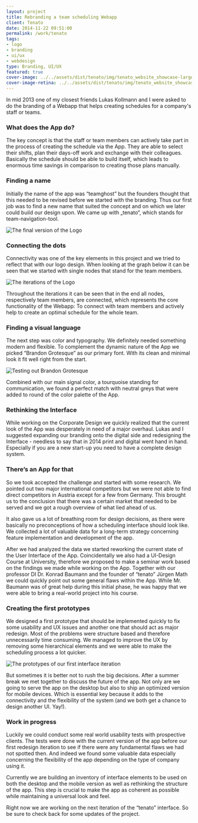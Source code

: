 ```yaml
---
layout: project
title: Rebranding a team scheduling Webapp
client: Tenato
date: 2014-11-22 09:51:00
permalink: /work/tenato
tags: 
- logo
- branding
- ui/ux
- webdesign
type: Branding, UI/UX
featured: true
cover-image: ../../assets/dist/tenato/img/tenato_website_showcase-large.jpg
cover-image-retina: ../../assets/dist/tenato/img/tenato_website_showcase-large_x2.jpg
---
```


In mid 2013 one of my closest friends Lukas Kollmann and I were asked to do the branding of a Webapp that helps creating schedules for a company&apos;s staff or teams.

### What does the App do?

The key concept is that the staff or team members can actively take part in the process of creating the schedule via the App. They are able to select their shifts, plan their days-off work and exchange with their colleagues. Basically the schedule should be able to build itself, which leads to enormous time savings in comparison to creating those plans manually.

### Finding a name

Initially the name of the app was &#x201C;teamghost&#x201D; but the founders thought that this needed to be revised before we started with the branding. Thus our first job was to find a new name that suited the concept and on which we later could build our design upon. We came up with &#x201E;tenato&#x201C;, which stands for team-navigation-tool.

<img src="../../assets/dist/tenato/img/tenato_logo_final.png" alt="The final version of the Logo" class="post-img" srcset="../../assets/dist/tenato/img/tenato_logo_final-small.png 250w, ../../assets/dist/tenato/img/tenato_logo_final-medium.png 500w, ../../assets/dist/tenato/img/tenato_logo_final-large.png 700w" sizes="(min-width: 31.25em) 66vw, (min-width: 56.25em) 50vw, 100vw">

### Connecting the dots

Connectivity was one of the key elements in this project and we tried to reflect that with our logo design. When looking at the graph below it can be seen that we started with single nodes that stand for the team members.

<img src="../../assets/dist/tenato/img/tenato_logo_evolution.png" alt="The iterations of the Logo" class="post-img" srcset="../../assets/dist/tenato/img/tenato_logo_evolution-small.png 250w, ../../assets/dist/tenato/img/tenato_logo_evolution-medium.png 500w, ../../assets/dist/tenato/img/tenato_logo_evolution-large.png 700w" sizes="(min-width: 31.25em) 66vw, (min-width: 56.25em) 50vw, 100vw">

Throughout the iterations it can be seen that in the end all nodes, respectively team members, are connected, which represents the core functionality of the Webapp: To connect with team members and actively help to create an optimal schedule for the whole team.

### Finding a visual language

The next step was color and typography. We definitely needed something modern and flexible. To complement the dynamic nature of the App we picked &#x201C;Brandon Grotesque&#x201D; as our primary font. With its clean and minimal look it fit well right from the start.

<img src="../../assets/dist/tenato/img/tenato_type_tests.png" alt="Testing out Brandon Grotesque" class="post-img" srcset="../../assets/dist/tenato/img/tenato_type_tests-small.png 250w, ../../assets/dist/tenato/img/tenato_type_tests-medium.png 500w, ../../assets/dist/tenato/img/tenato_type_tests-large.png 700w" sizes="(min-width: 31.25em) 66vw, (min-width: 56.25em) 50vw, 100vw">

Combined with our main signal color, a tourquoise standing for communication, we found a perfect match with neutral greys that were added to round of the color palette of the App.

### Rethinking the Interface  

While working on the Corporate Design we quickly realized that the current look of the App was desperately in need of a major overhaul. Lukas and I suggested expanding our branding onto the digital side and redesigning the Interface - needless to say that in 2014 print and digital went hand in hand. Especially if you are a new start-up you need to have a complete design system.

### There&#x2019;s an App for that

So we took accepted the challenge and started with some research. We pointed out two major international competitors but we were not able to find direct competitors in Austria except for a few from Germany. This brought us to the conclusion that there was a certain market that needed to be served and we got a rough overview of what lied ahead of us.

It also gave us a lot of breathing room for design decisions, as there were basically no preconceptions of how a scheduling interface should look like. We collected a lot of valuable data for a long-term strategy concerning feature implementation and development of the app.

After we had analyzed the data we started reworking the current state of the User Interface of the App. Coincidentally we also had a UI-Design Course at University, therefore we proposed to make a seminar work based on the findings we made while working on the App. Together with our professor DI Dr. Konrad Baumann and the founder of &#x201C;tenato&#x201D; J&#xFC;rgen Math we could quickly point out some general flaws within the App. While Mr. Baumann was of great help during this initial phase, he was happy that we were able to bring a real-world project into his course.


### Creating the first prototypes

We designed a first prototype that should be implemented quickly to fix some usability and UX issues and another one that should act as major redesign. Most of the problems were structure based and therefore unnecessarily time consuming. We managed to improve the UX by removing some hierarchical elements and we were able to make the scheduling process a lot quicker.

<img src="../../assets/dist/tenato/img/tenato_website_showcase.jpg" alt="The prototypes of our first interface iteration" class="post-img" srcset="../../assets/dist/tenato/img/tenato_website_showcase-small.jpg 250w, ../../assets/dist/tenato/img/tenato_website_showcase-medium.jpg 500w, ../../assets/dist/tenato/img/tenato_website_showcase-large.jpg 700w" sizes="(min-width: 31.25em) 66vw, (min-width: 56.25em) 50vw, 100vw">

But sometimes it is better not to rush the big decisions. After a summer break we met together to discuss the future of the app. Not only are we going to serve the app on the desktop but also to ship an optimized version for mobile devices. Which is essential key because it adds to the connectivity and the flexibility of the system (and we both get a chance to design another UI. Yay!).

### Work in progress

Luckily we could conduct some real world usability tests with prospective clients. The tests were done with the current version of the app before our first redesign iteration to see if there were any fundamental flaws we had not spotted then. And indeed we found some valuable data especially concerning the flexibility of the app depending on the type of company using it.

Currently we are building an inventory of interface elements to be used on both the desktop and the mobile version as well as rethinking the structure of the app. This step is crucial to make the app as coherent as possible while maintaining a universal look and feel.

Right now we are working on the next iteration of the &#x201C;tenato&#x201D; interface. So be sure to check back for some updates of the project.
